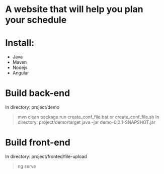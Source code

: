 # A website that will help you plan your schedule

# Install:
- Java
- Maven
- Nodejs
- Angular
# Build back-end
In directory: project/demo
> mvn clean package
> run create_conf_file.bat or create_conf_file.sh
In directory: project/demo/target
> java -jar demo-0.0.1-SNAPSHOT.jar
 # Build front-end
In directory: project/fronted/file-upload
 > ng serve
